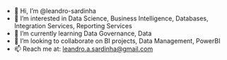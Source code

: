 - 👋 Hi, I’m @leandro-sardinha
- 👀 I’m interested in Data Science, Business Intelligence, Databases, Integration Services, Reporting Services
- 🌱 I’m currently learning Data Governance, Data 
- 💞️ I’m looking to collaborate on BI projects, Data Management, PowerBI
- 📫 Reach me at: leandro.a.sardinha@gmail.com

<!---
leandro-sardinha/leandro-sardinha is a ✨ special ✨ repository because its `README.md` (this file) appears on your GitHub profile.
You can click the Preview link to take a look at your changes.
--->
